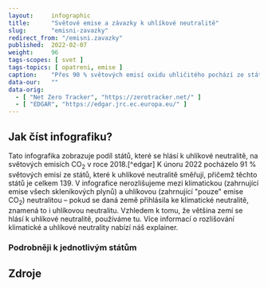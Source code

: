 ```yaml
---
layout:     infographic
title:      "Světové emise a závazky k uhlíkové neutralitě"
slug:       "emisni-zavazky"
redirect_from: "/emisni.zavazky"
published:  2022-02-07
weight:     96
tags-scopes: [ svet ]
tags-topics: [ opatreni, emise ]
caption:    "Přes 90 % světových emisí oxidu uhličitého pochází ze států, které směřují k uhlíkové neutralitě. Těchto států je již 139."
data-our:   ""
data-orig:
  - [ "Net Zero Tracker", "https://zerotracker.net/" ]
  - [ "EDGAR", "https://edgar.jrc.ec.europa.eu/" ]
---
```

## Jak číst infografiku?

Tato infografika zobrazuje podíl států, které se hlásí k uhlíkové neutralitě, na světových emisích CO<sub>2</sub> v roce 2018.[^edgar] K únoru 2022 pocházelo 91 % světových emisí ze států, které k uhlíkové neutralitě směřují, přičemž těchto států je celkem 139.
V infografice nerozlišujeme mezi klimatickou (zahrnující emise všech skleníkových plynů) a uhlíkovou (zahrnující "pouze" emise CO<sub>2</sub>) neutralitou – pokud se daná země přihlásila ke klimatické neutralitě, znamená to i uhlíkovou neutralitu. Vzhledem k tomu, že většina zemí se hlásí k uhlíkové neutralitě, používáme tu. Více informací o rozlišování klimatické a uhlíkové neutrality nabízí náš explainer.

### Podrobněji k jednotlivým státům



## Zdroje

